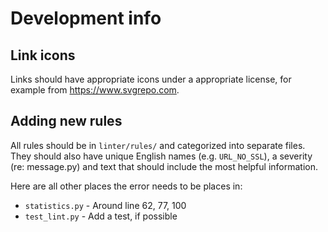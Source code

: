 # Development info

## Link icons

Links should have appropriate icons under a appropriate license, for example from https://www.svgrepo.com.

## Adding new rules

All rules should be in `linter/rules/` and categorized into separate files.
They should also have unique English names (e.g. `URL_NO_SSL`), a severity (re: message.py) and text that should include the most helpful information.

Here are all other places the error needs to be places in:
- `statistics.py` - Around line 62, 77, 100
- `test_lint.py` - Add a test, if possible
